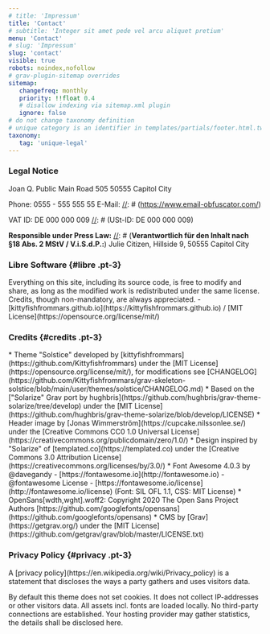 ```yaml
---
# title: 'Impressum'
title: 'Contact'
# subtitle: 'Integer sit amet pede vel arcu aliquet pretium'
menu: 'Contact'
# slug: 'Impressum'
slug: 'contact'
visible: true
robots: noindex,nofollow
# grav-plugin-sitemap overrides
sitemap:
   changefreq: monthly
   priority: !!float 0.4
   # disallow indexing via sitemap.xml plugin
   ignore: false
# do not change taxonomy definition
# unique category is an identifier in templates/partials/footer.html.twig
taxonomy:
   tag: 'unique-legal'
---
```


### Legal Notice
<div class="color-link-text" markdown="1">
Joan Q. Public
Main Road 505
50555 Capitol City

Phone: 0555 - 555 555 55
E-Mail: <a href="javascript:location='mailto:\u0069\u006e\u0066\u006f\u0040\u006d\u0061\u0069\u006c\u002e\u0063\u006f\u006d';void 0"><script type="text/javascript">document.write('\u0069\u006e\u0066\u006f\u0040\u006d\u0061\u0069\u006c\u002e\u0063\u006f\u006d')</script></a>
[//]: # (https://www.email-obfuscator.com/)

VAT ID: DE 000 000 009
[//]: # (USt-ID: DE 000 000 009)

**Responsible under Press Law:**
[//]: # (**Verantwortlich für den Inhalt nach §18 Abs. 2 MStV / V.i.S.d.P.:**)
Julie Citizen, Hillside 9, 50555 Capitol City
</div>

### Libre Software {#libre .pt-3}
<div class="color-link-text" markdown="1">
Everything on this site, including its source code, is free to modify and share, as long as the modified work is redistributed under the same license. Credits, though <span class="nowrap">non-mandatory</span>, are always appreciated. - [kittyfishfrommars.github.io](https://kittyfishfrommars.github.io) / [MIT License](https://opensource.org/license/mit/)
</div>

### Credits {#credits .pt-3}
[//]: # (Pass it forward and give back to the community)
<div class="color-link-text" markdown="1">
* Theme "Solstice" developed by [kittyfishfrommars](https://github.com/Kittyfishfrommars) under the [MIT License](https://opensource.org/license/mit/), for modifications see [CHANGELOG](https://github.com/Kittyfishfrommars/grav-skeleton-solstice/blob/main/user/themes/solstice/CHANGELOG.md)
* Based on the ["Solarize" Grav port by hughbris](https://github.com/hughbris/grav-theme-solarize/tree/develop) under the [MIT License](https://github.com/hughbris/grav-theme-solarize/blob/develop/LICENSE)
* Header image by [Jonas Wimmerström](https://cupcake.nilssonlee.se/) under the [Creative Commons CC0 1.0 Universal License](https://creativecommons.org/publicdomain/zero/1.0/)
* Design inspired by "Solarize" of [templated.co](https://templated.co) under the [Creative Commons 3.0 Attribution License](https://creativecommons.org/licenses/by/3.0/)
* Font Awesome 4.0.3 by @davegandy - [https://fontawesome.io](http://fontawesome.io) - @fontawesome
License - [https://fontawesome.io/license](http://fontawesome.io/license) (Font: SIL OFL 1.1, CSS: MIT License)
* OpenSans[wdth,wght].woff2: Copyright 2020 The Open Sans Project Authors [https://github.com/googlefonts/opensans](https://github.com/googlefonts/opensans)
* CMS by [Grav](https://getgrav.org/) under the [MIT License](https://github.com/getgrav/grav/blob/master/LICENSE.txt)
</div>

### Privacy Policy {#privacy .pt-3}
<div class="color-link-text" markdown="1">
A [privacy policy](https://en.wikipedia.org/wiki/Privacy_policy) is a statement that discloses the ways a party gathers and uses visitors data.

By default this theme does not set cookies. It does not collect IP-addresses or other visitors data. All assets incl. fonts are loaded locally. No third-party connections are established. Your hosting provider may gather statistics, the details shall be disclosed here.
</div>